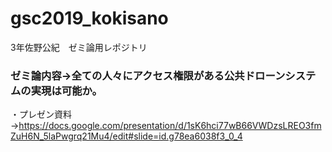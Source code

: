 # gsc2019_kokisano
3年佐野公紀　ゼミ論用レポジトリ

### ゼミ論内容→全ての人々にアクセス権限がある公共ドローンシステムの実現は可能か。
・プレゼン資料→https://docs.google.com/presentation/d/1sK6hci77wB66VWDzsLREO3fmZuH6N_5laPwgrq21Mu4/edit#slide=id.g78ea6038f3_0_4

